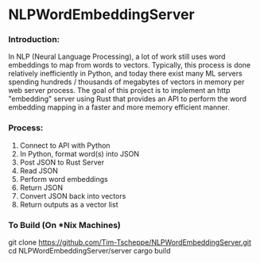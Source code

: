 # NLPWordEmbeddingServer

### Introduction:

In NLP (Neural Language Processing), a lot of work still uses word embeddings to map from words to vectors. Typically, this process is done relatively inefficiently in Python, and today there exist many ML servers spending hundreds / thousands of megabytes of vectors in memory per web server process. The goal of this project is to implement an http "embedding" server using Rust that provides an API to perform the word embedding mapping in a faster and more memory efficient manner.

### Process:

1. Connect to API with Python
2. In Python, format word(s) into JSON
3. Post JSON to Rust Server
4. Read JSON
5. Perform word embeddings
6. Return JSON
7. Convert JSON back into vectors
8. Return outputs as a vector list

### To Build (On *Nix Machines)

git clone https://github.com/Tim-Tscheppe/NLPWordEmbeddingServer.git
cd NLPWordEmbeddingServer/server
cargo build
